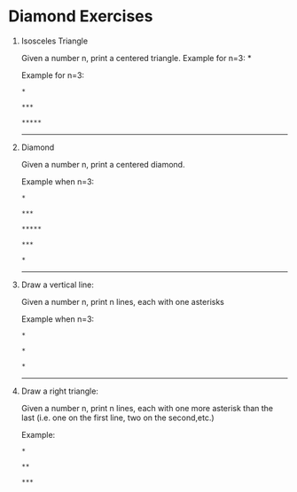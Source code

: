 # Diamond Exercises

1. Isosceles Triangle

   Given a number n, print a centered triangle. Example for n=3: *


   Example for n=3:

      `*`

     `***`

    `*****`


   ------------------------


2. Diamond

   Given a number n, print a centered diamond.

   Example when n=3:

      `*`

     `***`

    `*****`

     `***`

      `*`

    ------------------------

3. Draw a vertical line:

   Given a number n, print n lines, each with one asterisks

   Example when n=3:

   `*`

   `*`

   `*`

   ------------------------

4. Draw a right triangle:

   Given a number n, print n lines, each with one more asterisk than the last (i.e. one on the first line, two on
   the second,etc.)

   Example:

   `*`

   `**`

   `***`

